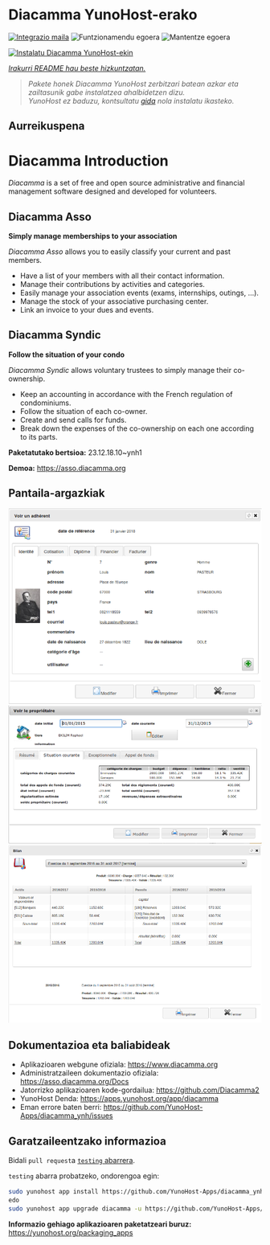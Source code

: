<!--
Ohart ongi: README hau automatikoki sortu da <https://github.com/YunoHost/apps/tree/master/tools/readme_generator>ri esker
EZ editatu eskuz.
-->

# Diacamma YunoHost-erako

[![Integrazio maila](https://dash.yunohost.org/integration/diacamma.svg)](https://dash.yunohost.org/appci/app/diacamma) ![Funtzionamendu egoera](https://ci-apps.yunohost.org/ci/badges/diacamma.status.svg) ![Mantentze egoera](https://ci-apps.yunohost.org/ci/badges/diacamma.maintain.svg)

[![Instalatu Diacamma YunoHost-ekin](https://install-app.yunohost.org/install-with-yunohost.svg)](https://install-app.yunohost.org/?app=diacamma)

*[Irakurri README hau beste hizkuntzatan.](./ALL_README.md)*

> *Pakete honek Diacamma YunoHost zerbitzari batean azkar eta zailtasunik gabe instalatzea ahalbidetzen dizu.*  
> *YunoHost ez baduzu, kontsultatu [gida](https://yunohost.org/install) nola instalatu ikasteko.*

## Aurreikuspena

# Diacamma Introduction

_Diacamma_ is a set of free and open source administrative and financial management software designed and developed for volunteers.

## Diacamma Asso

**Simply manage memberships to your association**

_Diacamma Asso_ allows you to easily classify your current and past members.

 * Have a list of your members with all their contact information.
 * Manage their contributions by activities and categories.
 * Easily manage your association events (exams, internships, outings, ...).
 * Manage the stock of your associative purchasing center.
 * Link an invoice to your dues and events.
 
## Diacamma Syndic

**Follow the situation of your condo**

_Diacamma Syndic_ allows voluntary trustees to simply manage their co-ownership.

 * Keep an accounting in accordance with the French regulation of condominiums.
 * Follow the situation of each co-owner.
 * Create and send calls for funds.
 * Break down the expenses of the co-ownership on each one according to its parts.
 


**Paketatutako bertsioa:** 23.12.18.10~ynh1

**Demoa:** <https://asso.diacamma.org>

## Pantaila-argazkiak

![Diacamma(r)en pantaila-argazkia](./doc/screenshots/01_fiche_adherent.png)
![Diacamma(r)en pantaila-argazkia](./doc/screenshots/02_situation_coporprietaire.png)
![Diacamma(r)en pantaila-argazkia](./doc/screenshots/03_bilan_comptable.png)

## Dokumentazioa eta baliabideak

- Aplikazioaren webgune ofiziala: <https://www.diacamma.org>
- Administratzaileen dokumentazio ofiziala: <https://asso.diacamma.org/Docs>
- Jatorrizko aplikazioaren kode-gordailua: <https://github.com/Diacamma2>
- YunoHost Denda: <https://apps.yunohost.org/app/diacamma>
- Eman errore baten berri: <https://github.com/YunoHost-Apps/diacamma_ynh/issues>

## Garatzaileentzako informazioa

Bidali `pull request`a [`testing` abarrera](https://github.com/YunoHost-Apps/diacamma_ynh/tree/testing).

`testing` abarra probatzeko, ondorengoa egin:

```bash
sudo yunohost app install https://github.com/YunoHost-Apps/diacamma_ynh/tree/testing --debug
edo
sudo yunohost app upgrade diacamma -u https://github.com/YunoHost-Apps/diacamma_ynh/tree/testing --debug
```

**Informazio gehiago aplikazioaren paketatzeari buruz:** <https://yunohost.org/packaging_apps>
